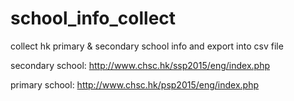 # school_info_collect
collect hk primary &amp; secondary school info and export into csv file

secondary school: http://www.chsc.hk/ssp2015/eng/index.php

primary school: http://www.chsc.hk/psp2015/eng/index.php
